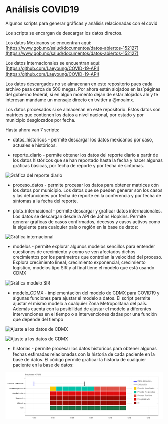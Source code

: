 # Análisis COVID19

Algunos scripts para generar gráficas y análisis relacionadas con el covid

Los scripts se encargan de descargar los datos directos.

Los datos Mexicanos se encuentran aquí: [https://www.gob.mx/salud/documentos/datos-abiertos-152127](https://www.gob.mx/salud/documentos/datos-abiertos-152127) 

Los datos Internacionales se encuentran aquí: [https://github.com/Laeyoung/COVID-19-API](https://github.com/Laeyoung/COVID-19-API)

Los datos descargados no se almacenan en este repositorio pues cada archivo pesa cerca de 500 megas. Por ahora están alojados en las´páginas del gobierno federal, si en algún momento dejan de estar alojados ahí y te interesan mándame un mensaje directo en twitter a @moaimx.

Los datos procesados si se almacenan en este repositorio. Estos datos son matrices que contienen los datos a nivel nacional, por estado y por municipio desglozados por fecha.

Hasta ahora van 7 scripts:

* datos_historicos - permite descargar los datos mexicanos por caso, actuales e históricos.

* reporte_diario - permite obtener los datos del reporte diario a partir de los datos históricos que se han reportado hasta la fecha y hacer algunas gráficas básicas, por fecha de reporte y por fecha de sintomas.

![Gráfica del reporte diario](/graficas/reporte_plot.png)

* proceso_datos - permite procesar los datos para obtener matrices cón los datos por municipio. Los datos que se pueden generar son los casos y las defunciones por fecha de reporte en la conferencia y por fecha de síntomas a la fecha del reporte.

* plots_internacional - permite descargar y graficar datos internacionales. Los datos se descargan desde la API de Johns Hopkins. Permite generar gráficas de casos confirmados, decesos y casos activos como la siguiente para cualquier país o región en la base de datos:

![Gráfica internacional](/graficas/internacional_plot.png)

* modelos - permite explorar algunos modelos sencillos para entender cuestiones de crecimiento y como se ven afectados dichos crecimientos por los parámetros que controlan la velocidad del proceso. Explora crecimiento lineal, crecimiento exponencial, crecimiento logístico, modelos tipo SIR y al final tiene el modelo que está usando CDMX

![Gráfica modelo SIR](/graficas/modelos_plot.png)

* modelo_CDMX - implementación del modelo de CDMX para COVID19 y algunas funciones para ajustar el modelo a datos. El script permite ajustar el mismo modelo a cualquier Zona Metropolitana del país. Además cuenta con la posibilidad de ajustar el modelo a diferentes intervenciones en el tiempo o a intervenciones dadas por una función que depende del tiempo

![Ajuste a los datos de CDMX](/graficas/modelo_cdmx.png)

![Ajuste a los datos de CDMX](/graficas/ajuste_plot.png)

* historias - permite procesar los datos historicos para obtener algunas fechas estimadas relacionadas con la historia de cada paciente en la base de datos. El código permite graficar la historia de cualquier paciente en la base de datos:

![Gráfica de la historia de un paciente](/graficas/historia_plot.png)

